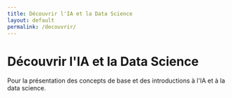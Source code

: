 ```yaml
---
title: Découvrir l'IA et la Data Science
layout: default
permalink: /decouvrir/
---
```


# Découvrir l'IA et la Data Science

Pour la présentation des concepts de base et des introductions à l'IA et à la data science.
